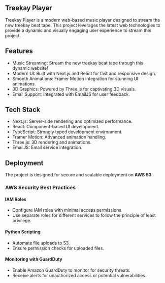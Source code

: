 ## Treekay Player
Treekay Player is a modern web-based music player designed to stream the new treekay beat tape. This project leverages the latest web technologies to provide a dynamic and visually engaging user experience to stream this project.

## Features

- Music Streaming: Stream the new treekay beat tape through this dynamic website!
- Modern UI: Built with Next.js and React for fast and responsive design.
- Smooth Animations: Framer Motion integration for stunning UI animations.
- 3D Graphics: Powered by Three.js for captivating 3D visuals.
- Email Support: Integrated with EmailJS for user feedback.

## Tech Stack

- Next.js: Server-side rendering and optimized performance.
- React: Component-based UI development.
- TypeScript: Strongly typed development environment.
- Framer Motion: Advanced animation handling.
- Three.js: 3D rendering and animations.
- EmailJS: Email service integration.

## Deployment
The project is designed for secure and scalable deployment on **AWS S3**.

### AWS Security Best Practices
#### IAM Roles
- Configure IAM roles with minimal access permissions.
- Use separate roles for different services to follow the principle of least privilege.

#### Python Scripting
- Automate file uploads to S3.
- Ensure permission checks for uploaded files.

#### Monitoring with GuardDuty
- Enable Amazon GuardDuty to monitor for security threats.
- Receive alerts for unauthorized access or potential vulnerabilities.



